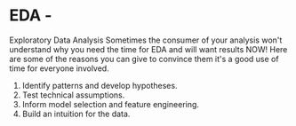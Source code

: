 # EDA -
Exploratory Data Analysis
Sometimes the consumer of your analysis won't understand why you need the time for EDA and will want results NOW!  Here are some of the reasons you can give to convince them it's a good use of time for everyone involved. 

1. Identify patterns and develop hypotheses.
2. Test technical assumptions.
3. Inform model selection and feature engineering.
4. Build an intuition for the data.

